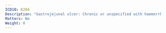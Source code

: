```yaml
---
ICD10: K284
Description: "Gastrojejunal ulcer: Chronic or unspecified with haemorrhage"
Matters: No
Weight: 0
---
```


